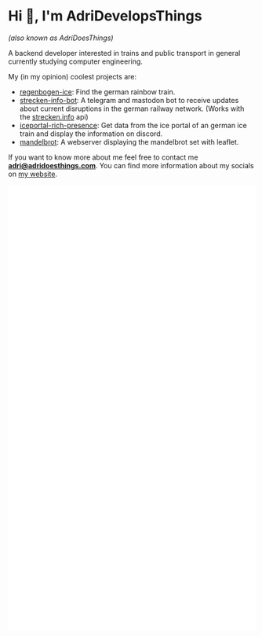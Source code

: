 # Hi 👋, I'm AdriDevelopsThings
_(also known as AdriDoesThings)_


A backend developer interested in trains and public transport in general currently studying computer engineering.

My (in my opinion) coolest projects are:
- [regenbogen-ice](https://regenbogen-ice.de): Find the german rainbow train.
- [strecken-info-bot](https://github.com/AdriDevelopsThings/strecken-info-bot): A telegram and mastodon bot to receive updates about current disruptions in the german railway network. (Works with the [strecken.info](https://strecken.info) api)
- [iceportal-rich-presence](https://github.com/AdriDevelopsThings/iceportal-rich-presence): Get data from the ice portal of an german ice train and display the information on discord.
- [mandelbrot](https://github.com/AdriDevelopsThings/mandelbrot): A webserver displaying the mandelbrot set with leaflet.

If you want to know more about me feel free to contact me **adri@adridoesthings.com**. You can find more information about my socials on [my website](https://adridoesthings.com).

![GitHub metrics](https://github.com/AdriDevelopsThings/AdriDevelopsThings/blob/main/github-metrics.svg)
